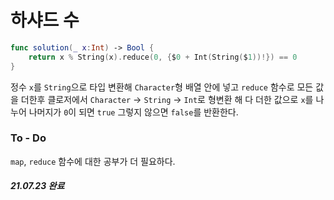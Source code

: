 # 하샤드 수

```swift
func solution(_ x:Int) -> Bool {
    return x % String(x).reduce(0, {$0 + Int(String($1))!}) == 0
}
```

정수 `x`를 `String`으로 타입 변환해 `Character`형 배열 안에 넣고 `reduce` 함수로 모든 값을 더한후 클로저에서 `Character` -> `String` -> `Int`로 형변환 해 다 더한 값으로 `x`를 나누어 나머지가 `0`이 되면 `true` 그렇지 않으면 `false`를 반환한다.

### To - Do
`map`, `reduce` 함수에 대한 공부가 더 필요하다.

##### 21.07.23 완료

